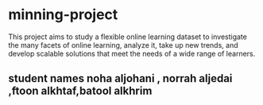 # minning-project

This project aims to study a flexible online learning dataset to investigate the many facets of online learning, analyze it, take up new trends, and develop scalable solutions that meet the needs of a wide range of learners.

## student names noha aljohani , norrah aljedai ,ftoon alkhtaf,batool alkhrim
